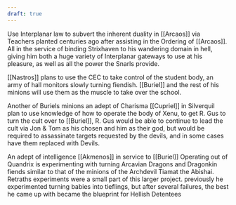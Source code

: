 ```yaml
---
draft: true
---
```

Use Interplanar law to subvert the inherent duality in [[Arcaos]] via Teachers planted centuries ago after assisting in the Ordering of [[Arcaos]]. All in the service of binding Strixhaven to his wandering domain in hell, giving him both a huge variety of Interplanar gateways to use at his pleasure, as well as all the power the Snarls provide.

[[Nastros]] plans to use the CEC to take control of the student body, an army of hall monitors slowly turning fiendish. [[Buriel]] and the rest of his minions will use them as the muscle to take over the school.

Another of Buriels minions an adept of Charisma [[Cupriel]] in Silverquil plan to use knowledge of how to operate the body of Xenu, to get R. Gus to turn the cult over to [[Buriel]], R. Gus would be able to continue to lead the cult via Jon & Tom as his chosen and him as their god, but would be required to assassinate targets requested by the devils, and in some cases have them replaced with Devils.

An adept of intelligence [[Akmenos]] in service to [[Buriel]] Operating out of Quandrix is experimenting with turning Arcavian Dragons and Dragonkin fiends similar to that of the minions of the Archdevil Tiamat the Abishai. Retraths experiments were a small part of this larger project. previously he experimented turning babies into tieflings, but after several failures, the best he came up with became the blueprint for Hellish Detentees

